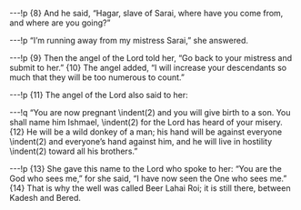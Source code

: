 ---!p
{8} And he said, “Hagar, slave of Sarai, where have you come from, and where are you going?”

---!p
“I’m running away from my mistress Sarai,” she answered.

---!p
{9} Then the angel of the Lord told her, “Go back to your mistress and submit to her.” {10} The angel added, “I will increase your descendants so much that they will be too numerous to count.”

---!p
{11} The angel of the Lord also said to her:

---!q
“You are now pregnant
\indent(2) and you will give birth to a son.
You shall name him Ishmael,
\indent(2) for the Lord has heard of your misery.
{12} He will be a wild donkey of a man;
his hand will be against everyone
\indent(2) and everyone’s hand against him,
and he will live in hostility
\indent(2) toward all his brothers.”

---!p
{13} She gave this name to the Lord who spoke to her: “You are the God who sees me,” for she said, “I have now seen the One who sees me.” {14} That is why the well was called Beer Lahai Roi; it is still there, between Kadesh and Bered.